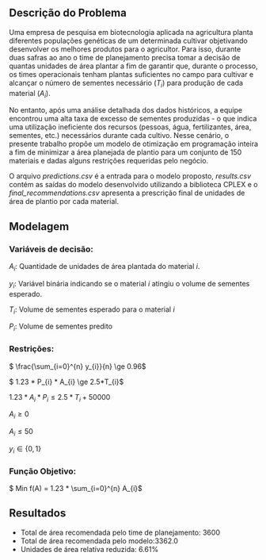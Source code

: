 ## Descrição do Problema

Uma empresa de pesquisa em biotecnologia aplicada na agricultura planta diferentes populações genéticas de um determinada cultivar objetivando desenvolver os melhores produtos para o agricultor. Para isso, durante duas safras ao ano o time de planejamento precisa tomar a decisão de quantas unidades de área plantar a fim de garantir que, durante o processo, os times operacionais tenham plantas suficientes no campo para cultivar e alcançar o número de sementes necessário ($T_{i}$) para produção de cada material ($A_{i}$).

No entanto, após uma análise detalhada dos dados históricos, a equipe encontrou uma alta taxa de excesso de sementes produzidas - o que indica uma utilização ineficiente dos recursos (pessoas, água, fertilizantes, área, sementes, etc.) necessários durante cada cultivo. Nesse cenário, o presente trabalho propõe um modelo de otimização em programação inteira a fim de minimizar a área planejada de plantio para um conjunto de 150 materiais e dadas alguns restrições requeridas pelo negócio.

O arquivo *predictions.csv* é a entrada para o modelo proposto, *results.csv* contém as saídas do modelo desenvolvido utilizando a biblioteca CPLEX e o *final_recommendations.csv* apresenta a prescrição final de unidades de área de plantio por cada material.

## Modelagem

### Variáveis de decisão:

$A_{i}$: Quantidade de unidades de área plantada do material $i$.

$y_{i}$: Variável binária indicando se o material $i$ atingiu o volume de sementes esperado.

$T_{i}$: Volume de sementes esperado para o material $i$

$P_{i}$: Volume de sementes predito

### Restrições:

$ \frac{\sum_{i=0}^{n} y_{i}}{n} \ge 0.96$

$ 1.23 * P_{i} * A_{i} \ge 2.5*T_{i}$

$1.23 * A_{i} * P_{i} \le 2.5*T_{i} + 50000$

$A_{i} \ge 0$

$A_{i} \le 50$

$y_{i} \in \{0,1\}$

### Função Objetivo:

$ Min f(A) = 1.23 * \sum_{i=0}^{n} A_{i}$

## Resultados

* Total de área recomendada pelo time de planejamento: 3600
* Total de área recomendada pelo modelo:3362.0
* Unidades de área relativa reduzida: 6.61%
